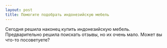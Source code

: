 ```yaml
---
layout: post 
title: Помогите подобрать индонезийскую мебель 
--- 
```

Сегодня решила наконец купить индонезийскую мебель. Предварительно решила поискать отзывы, но их очень мало. Может вы что-то посоветуете?
